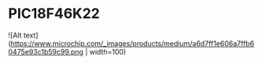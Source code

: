 # PIC18F46K22
![Alt text](https://www.microchip.com/_images/products/medium/a6d7ff1e606a7ffb60475e93c1b59c99.png | width=100)
